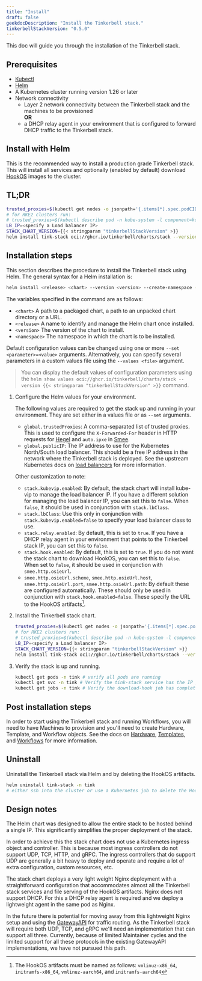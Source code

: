 ```yaml
---
title: "Install"
draft: false
geekdocDescription: "Install the Tinkerbell stack."
tinkerbellStackVersion: "0.5.0"
---
```


This doc will guide you through the installation of the Tinkerbell stack.

## Prerequisites

- [Kubectl](https://kubernetes.io/docs/tasks/tools/install-kubectl/)
- [Helm](https://helm.sh/docs/intro/install/)
- A Kubernetes cluster running version 1.26 or later
- Network connectivity
  - Layer 2 network connectivity between the Tinkerbell stack and the machines to be provisioned  
  **OR**
  - a DHCP relay agent in your environment that is configured to forward DHCP traffic to the Tinkerbell stack.

## Install with Helm

This is the recommended way to install a production grade Tinkerbell stack. This will install all services and optionally (enabled by default) download [HookOS](https://github.com/tinkerbell/hook) images to the cluster.

## TL;DR

```bash
trusted_proxies=$(kubectl get nodes -o jsonpath='{.items[*].spec.podCIDR}' | tr ' ' ',')
# for RKE2 clusters run: 
# trusted_proxies=$(kubectl describe pod -n kube-system -l component=kube-controller-manager | grep "cluster-cidr" | xargs | cut -d"=" -f2)
LB_IP=<specify a Load balancer IP>
STACK_CHART_VERSION={{< stringparam "tinkerbellStackVersion" >}}
helm install tink-stack oci://ghcr.io/tinkerbell/charts/stack --version "$STACK_CHART_VERSION" --create-namespace --namespace tink --wait --set "global.trustedProxies={${trusted_proxies}}" --set "global.publicIP=$LB_IP"
```

## Installation steps

This section describes the procedure to install the Tinkerbell stack using Helm. The general syntax for a Helm installation is:

```bash
helm install <release> <chart> --version <version> --create-namespace --namespace <namespace> --wait [--set <other_parameters>]
```

The variables specified in the command are as follows:

- `<chart>` A path to a packaged chart, a path to an unpacked chart directory or a URL.
- `<release>` A name to identify and manage the Helm chart once installed.
- `<version>` The version of the chart to install.
- `<namespace>` The namespace in which the chart is to be installed.

Default configuration values can be changed using one or more `--set <parameter>=<value>` arguments. Alternatively, you can specify several parameters in a custom values file using the `--values <file>` argument.

> You can display the default values of configuration parameters using the `helm show values oci://ghcr.io/tinkerbell/charts/stack --version {{< stringparam "tinkerbellStackVersion" >}}` command.

1. Configure the Helm values for your environment.

   The following values are required to get the stack up and running in your environment. They are set either in a values file or as `--set` arguments.

   - `global.trustedProxies`: A comma-separated list of trusted proxies. This is used to configure the `X-Forwarded-For` header in HTTP requests for [Hegel] and `auto.ipxe` in [Smee].
   - `global.publicIP`: The IP address to use for the Kubernetes North/South load balancer. This should be a free IP address in the network where the Tinkerbell stack is deployed. See the upstream Kubernetes docs on [load balancers] for more information.

   Other customization to note:

   - `stack.kubevip.enabled`: By default, the stack chart will install kube-vip to manage the load balancer IP. If you have a different solution for managing the load balancer IP, you can set this to `false`. When `false`, it should be used in conjunction with `stack.lbClass`.
   - `stack.lbClass`: Use this only in conjunction with `stack.kubevip.enabled=false` to specify your load balancer class to use.
   - `stack.relay.enabled`: By default, this is set to `true`. If you have a DHCP relay agent in your environment that points to the Tinkerbell stack IP, you can set this to `false`.
   - `stack.hook.enabled`: By default, this is set to `true`. If you do not want the stack chart to download HookOS, you can set this to `false`. When set to `false`, it should be used in conjunction with `smee.http.osieUrl`.
   - `smee.http.osieUrl.scheme`, `smee.http.osieUrl.host`, `smee.http.osieUrl.port`, `smee.http.osieUrl.path`: By default these are configured automatically. These should only be used in conjunction with `stack.hook.enabled=false`. These specify the URL to the HookOS artifacts[^1].

1. Install the Tinkerbell stack chart.

   ```bash
   trusted_proxies=$(kubectl get nodes -o jsonpath='{.items[*].spec.podCIDR}' | tr ' ' ',')
   # for RKE2 clusters run: 
   # trusted_proxies=$(kubectl describe pod -n kube-system -l component=kube-controller-manager | grep "cluster-cidr" | xargs | cut -d"=" -f2)
   LB_IP=<specify a Load balancer IP>
   STACK_CHART_VERSION={{< stringparam "tinkerbellStackVersion" >}}
   helm install tink-stack oci://ghcr.io/tinkerbell/charts/stack --version "$STACK_CHART_VERSION" --create-namespace --namespace tink --wait --set "global.trustedProxies={${trusted_proxies}}" --set "global.publicIP=$LB_IP"
   ```

1. Verify the stack is up and running.

   ```bash
   kubectl get pods -n tink # verify all pods are running
   kubectl get svc -n tink # Verify the tink-stack service has the IP you specified with $LB_IP under the EXTERNAL-IP column
   kubectl get jobs -n tink # Verify the download-hook job has completed
   ```

## Post installation steps

In order to start using the Tinkerbell stack and running Workflows, you will need to have Machines to provision and you'll need to create Hardware, Template, and Workflow objects.
See the docs on [Hardware], [Templates], and [Workflows] for more information.

## Uninstall

Uninstall the Tinkerbell stack via Helm and by deleting the HookOS artifacts.

```bash
helm uninstall tink-stack -n tink
# either ssh into the cluster or use a Kubernetes job to delete the HookOS artifacts. By default the will live on the host at /opt/hook. See `stack.hook.downloadsDest`.
```

## Design notes

The Helm chart was designed to allow the entire stack to be hosted behind a single IP. This significantly simplifies the proper deployment of the stack.

In order to achieve this the stack chart does not use a Kubernetes ingress object and controller. This is because most ingress controllers do not support UDP, TCP, HTTP, and gRPC. The ingress controllers that do support UDP are generally a bit heavy to deploy and operate and require a lot of extra configuration, custom resources, etc.

The stack chart deploys a very light weight Nginx deployment with a straightforward configuration that accommodates almost all the Tinkerbell stack services and file serving of the HookOS artifacts. Nginx does not support DHCP. For this a DHCP relay agent is required and we deploy a lightweight agent in the same pod as Nginx.

In the future there is potential for moving away from this lightweight Nginx setup and using the [GatewayAPI] for traffic routing. As the Tinkerbell stack will require both UDP, TCP, and gRPC we'll need an implementation that can support all three. Currently, because of limited Maintainer cycles and the limited support for all these protocols in the existing GatewayAPI implementations, we have not pursued this path.

[^1]: The HookOS artifacts must be named as follows: `vmlinuz-x86_64`, `initramfs-x86_64`, `vmlinuz-aarch64`, and `initramfs-aarch64`

[GatewayAPI]: <https://kubernetes.io/docs/concepts/services-networking/gateway/>
[Hegel]: /docs/services/hegel
[Smee]: /docs/services/smee
[Hardware]: /docs/concepts/hardware
[Templates]: /docs/concepts/templates
[Workflows]: /docs/concepts/workflows
[load balancers]: <https://kubernetes.io/docs/concepts/services-networking/service/#loadbalancer>

